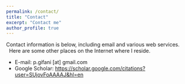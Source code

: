 ```yaml
---
permalink: /contact/
title: "Contact"
excerpt: "Contact me"
author_profile: true
---
```

Contact information is below, including email and various web services.   Here are some other places on the Internet where I reside.

* E-mail: p.gifani [at] gmail.com
* Google Scholar: https://scholar.google.com/citations?user=SUjovFoAAAAJ&hl=en
